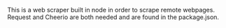 This is a web scraper built in node in order to scrape remote webpages. Request and Cheerio are both needed and are found in the package.json.
